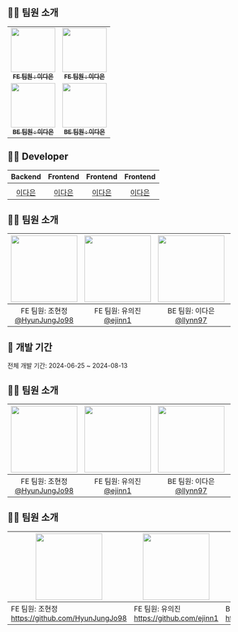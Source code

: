 ## 🙋‍♂️ 팀원 소개
<table>
  <tbody>
    <tr>
      <td align="center"><a href="https://github.com/llynn97"><img src="" width="100px;" alt=""/><br /><sub><b>FE 팀원 : 이다은 </b></sub></a><br /></td>
      <td align="center"><a href="https://github.com/llynn97"><img src="" width="100px;" alt=""/><br /><sub><b>FE 팀원 : 이다은 </b></sub></a><br /></td>
    <tr/>
      <td align="center"><a href="https://github.com/llynn97"><img src="" width="100px;" alt=""/><br /><sub><b>BE 팀원 : 이다은 </b></sub></a><br /></td>
      <td align="center"><a href="https://github.com/llynn97"><img src="" width="100px;" alt=""/><br /><sub><b>BE 팀원 : 이다은 </b></sub></a><br /></td>
    </tr>
  </tbody>
</table>


## 🙋‍♂️ Developer

|                                          Backend                                           |                                         Frontend                                          |                                         Frontend                                          |                                         Frontend                                         |             
| :----------------------------------------------------------------------------------------: | :--------------------------------------------------------------------------------------: | :--------------------------------------------------------------------------------------: | :-------------------------------------------------------------------------------------: | 
|  |  |  |  | 
|                            [이다은](https://github.com/llynn97)                            |                           [이다은](https://github.com/llynn97)                           |                          [이다은](https://github.com/llynn97)                          |                         [이다은](https://github.com/llynn97)                          |                           


## 🙋‍♂️ 팀원 소개
|<img src="https://avatars.githubusercontent.com/u/79002373?v=4" width="150" height="150"/>|<img src="https://avatars.githubusercontent.com/u/101779861?v=4" width="150" height="150"/>|<img src="https://avatars.githubusercontent.com/u/62873417?v=4" width="150" height="150"/>|<img src="https://avatars.githubusercontent.com/u/48711163?v=4" width="150" height="150"/>|
|:-:|:-:|:-:|:-:|
|FE 팀원: 조현정<br/>[@HyunJungJo98](https://github.com/HyunJungJo98)|FE 팀원: 유의진<br/>[@ejinn1](https://github.com/ejinn1)|BE 팀원: 이다은<br/>[@llynn97](https://github.com/llynn97)|BE 팀원: 김태훈<br/>[@TaeHoon0](https://github.com/TaeHoon0)|

## :calendar: 개발 기간
전체 개발 기간: 2024-06-25 ~ 2024-08-13

## 🙋‍♂️ 팀원 소개
|<img src="https://avatars.githubusercontent.com/u/79002373?v=4" width="150" height="150"/>|<img src="https://avatars.githubusercontent.com/u/101779861?v=4" width="150" height="150"/>|<img src="https://avatars.githubusercontent.com/u/62873417?v=4" width="150" height="150"/>|<img src="https://avatars.githubusercontent.com/u/48711163?v=4" width="150" height="150"/>|
|:-:|:-:|:-:|:-:|
|FE 팀원: 조현정<br/>[@HyunJungJo98](https://github.com/HyunJungJo98)|FE 팀원: 유의진<br/>[@ejinn1](https://github.com/ejinn1)|BE 팀원: 이다은<br/>[@llynn97](https://github.com/llynn97)|BE 팀원: 김태훈<br/>[@TaeHoon0](https://github.com/TaeHoon0)|



## 🙋‍♂️ 팀원 소개

| <img src="https://avatars.githubusercontent.com/u/79002373?v=4" width="150" height="150"/> | <img src="https://avatars.githubusercontent.com/u/101779861?v=4" width="150" height="150"/> | <img src="https://avatars.githubusercontent.com/u/62873417?v=4" width="150" height="150"/> | <img src="https://avatars.githubusercontent.com/u/48711163?v=4" width="150" height="150"/> |
| --- | --- | --- | --- |
| FE 팀원: 조현정<br/>https://github.com/HyunJungJo98 | FE 팀원: 유의진<br/>https://github.com/ejinn1 | BE 팀원: 이다은<br/>https://github.com/llynn97 | BE 팀원: 김태훈<br/>https://github.com/TaeHoon0 |
